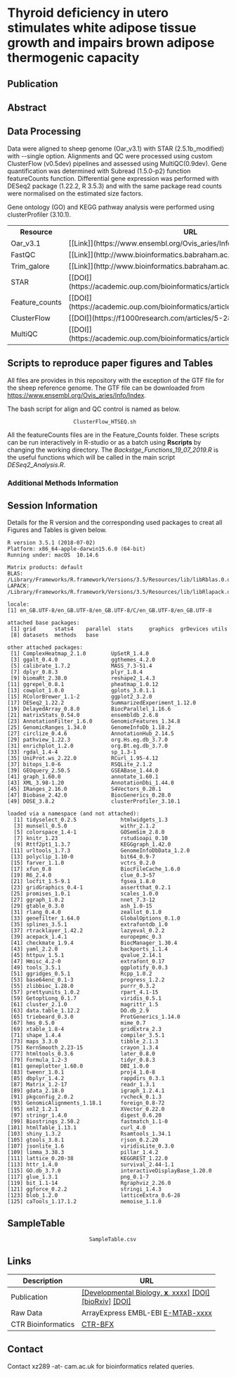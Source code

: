 # Thyroid deficiency in utero stimulates white adipose tissue growth and impairs brown adipose thermogenic capacity




## Publication

## Abstract

## Data Processing
Data were aligned to sheep genome (Oar_v3.1) with STAR (2.5.1b_modified) with --single option. Alignments and QC were processed using custom ClusterFlow (v0.5dev) pipelines and assessed using MultiQC(0.9dev).
Gene quantification was determined with Subread (1.5.0-p2) function featureCounts function. Differential gene expression was performed with DESeq2 package (1.22.2, R 3.5.3) and with the same package read counts were normalised
on the estimated size factors. </bt>

Gene ontology (GO) and KEGG pathway analysis were performed using clusterProfiler (3.10.1).  </bt>

<table>
  <tr>
    <th>Resource</th><th>URL</th>
  </tr>
  <tr>
    <td>Oar_v3.1</td><td>[[Link]](https://www.ensembl.org/Ovis_aries/Info/Index)</td>
  </tr>
  <tr>
    <td>FastQC</td><td>[[Link]](http://www.bioinformatics.babraham.ac.uk/projects/fastqc/)</td>
  </tr>
  <tr>
    <td>Trim_galore</td><td>[[Link]](http://www.bioinformatics.babraham.ac.uk/projects/trim_galore/)</td>
  </tr>
  <tr>
    <td>STAR</td><td>[[DOI]](https://academic.oup.com/bioinformatics/article/29/1/15/272537)</td>
  </tr>
  <tr>
    <td>Feature_counts</td><td>[[DOI]](https://academic.oup.com/bioinformatics/article/30/7/923/232889)</td>
  </tr>
  <tr>
    <td>ClusterFlow</td><td>[[DOI]](https://f1000research.com/articles/5-2824/v2)</td>
  </tr>
  <tr>
    <td>MultiQC</td><td>[[DOI]](https://academic.oup.com/bioinformatics/article/32/19/3047/2196507)</td>
  </tr>
</table>

## Scripts to reproduce paper figures and Tables

All files are provides in this repository with the exception of the GTF file for the sheep reference genome. The GTF file can be downloaded from https://www.ensembl.org/Ovis_aries/Info/Index. </bt>

The bash script for align and QC control is named as below.

                         ClusterFlow_HTSEQ.sh

All the featureCounts files are in the Feature_Counts folder. These scripts can be run interactively in R-studio or as a batch using **Rscripts** by changing the working directory. The *Backstge_Functions_19_07_2019.R* is the useful functions which will be called in the main script *DESeq2_Analysis.R*. </bt>

### Additional Methods Information

## Session Information

Details for the R version and the corresponding used packages to creat all Figures and Tables is given below.

````
R version 3.5.1 (2018-07-02)
Platform: x86_64-apple-darwin15.6.0 (64-bit)
Running under: macOS  10.14.6

Matrix products: default
BLAS: /Library/Frameworks/R.framework/Versions/3.5/Resources/lib/libRblas.0.dylib
LAPACK: /Library/Frameworks/R.framework/Versions/3.5/Resources/lib/libRlapack.dylib

locale:
[1] en_GB.UTF-8/en_GB.UTF-8/en_GB.UTF-8/C/en_GB.UTF-8/en_GB.UTF-8

attached base packages:
 [1] grid      stats4    parallel  stats     graphics  grDevices utils    
 [8] datasets  methods   base     

other attached packages:
 [1] ComplexHeatmap_2.1.0        UpSetR_1.4.0               
 [3] ggalt_0.4.0                 ggthemes_4.2.0             
 [5] calibrate_1.7.2             MASS_7.3-51.4              
 [7] dplyr_0.8.3                 plyr_1.8.4                 
 [9] biomaRt_2.38.0              reshape2_1.4.3             
[11] ggrepel_0.8.1               pheatmap_1.0.12            
[13] cowplot_1.0.0               gplots_3.0.1.1             
[15] RColorBrewer_1.1-2          ggplot2_3.2.0              
[17] DESeq2_1.22.2               SummarizedExperiment_1.12.0
[19] DelayedArray_0.8.0          BiocParallel_1.16.6        
[21] matrixStats_0.54.0          ensembldb_2.6.8            
[23] AnnotationFilter_1.6.0      GenomicFeatures_1.34.8     
[25] GenomicRanges_1.34.0        GenomeInfoDb_1.18.2        
[27] circlize_0.4.6              AnnotationHub_2.14.5       
[29] pathview_1.22.3             org.Hs.eg.db_3.7.0         
[31] enrichplot_1.2.0            org.Bt.eg.db_3.7.0         
[33] rgdal_1.4-4                 sp_1.3-1                   
[35] UniProt.ws_2.22.0           RCurl_1.95-4.12            
[37] bitops_1.0-6                RSQLite_2.1.2              
[39] GEOquery_2.50.5             GSEABase_1.44.0            
[41] graph_1.60.0                annotate_1.60.1            
[43] XML_3.98-1.20               AnnotationDbi_1.44.0       
[45] IRanges_2.16.0              S4Vectors_0.20.1           
[47] Biobase_2.42.0              BiocGenerics_0.28.0        
[49] DOSE_3.8.2                  clusterProfiler_3.10.1     

loaded via a namespace (and not attached):
  [1] tidyselect_0.2.5              htmlwidgets_1.3              
  [3] munsell_0.5.0                 withr_2.1.2                  
  [5] colorspace_1.4-1              GOSemSim_2.8.0               
  [7] knitr_1.23                    rstudioapi_0.10              
  [9] Rttf2pt1_1.3.7                KEGGgraph_1.42.0             
 [11] urltools_1.7.3                GenomeInfoDbData_1.2.0       
 [13] polyclip_1.10-0               bit64_0.9-7                  
 [15] farver_1.1.0                  vctrs_0.2.0                  
 [17] xfun_0.8                      BiocFileCache_1.6.0          
 [19] R6_2.4.0                      clue_0.3-57                  
 [21] locfit_1.5-9.1                fgsea_1.8.0                  
 [23] gridGraphics_0.4-1            assertthat_0.2.1             
 [25] promises_1.0.1                scales_1.0.0                 
 [27] ggraph_1.0.2                  nnet_7.3-12                  
 [29] gtable_0.3.0                  ash_1.0-15                   
 [31] rlang_0.4.0                   zeallot_0.1.0                
 [33] genefilter_1.64.0             GlobalOptions_0.1.0          
 [35] splines_3.5.1                 extrafontdb_1.0              
 [37] rtracklayer_1.42.2            lazyeval_0.2.2               
 [39] acepack_1.4.1                 europepmc_0.3                
 [41] checkmate_1.9.4               BiocManager_1.30.4           
 [43] yaml_2.2.0                    backports_1.1.4              
 [45] httpuv_1.5.1                  qvalue_2.14.1                
 [47] Hmisc_4.2-0                   extrafont_0.17               
 [49] tools_3.5.1                   ggplotify_0.0.3              
 [51] ggridges_0.5.1                Rcpp_1.0.2                   
 [53] base64enc_0.1-3               progress_1.2.2               
 [55] zlibbioc_1.28.0               purrr_0.3.2                  
 [57] prettyunits_1.0.2             rpart_4.1-15                 
 [59] GetoptLong_0.1.7              viridis_0.5.1                
 [61] cluster_2.1.0                 magrittr_1.5                 
 [63] data.table_1.12.2             DO.db_2.9                    
 [65] triebeard_0.3.0               ProtGenerics_1.14.0          
 [67] hms_0.5.0                     mime_0.7                     
 [69] xtable_1.8-4                  gridExtra_2.3                
 [71] shape_1.4.4                   compiler_3.5.1               
 [73] maps_3.3.0                    tibble_2.1.3                 
 [75] KernSmooth_2.23-15            crayon_1.3.4                 
 [77] htmltools_0.3.6               later_0.8.0                  
 [79] Formula_1.2-3                 tidyr_0.8.3                  
 [81] geneplotter_1.60.0            DBI_1.0.0                    
 [83] tweenr_1.0.1                  proj4_1.0-8                  
 [85] dbplyr_1.4.2                  rappdirs_0.3.1               
 [87] Matrix_1.2-17                 readr_1.3.1                  
 [89] gdata_2.18.0                  igraph_1.2.4.1               
 [91] pkgconfig_2.0.2               rvcheck_0.1.3                
 [93] GenomicAlignments_1.18.1      foreign_0.8-72               
 [95] xml2_1.2.1                    XVector_0.22.0               
 [97] stringr_1.4.0                 digest_0.6.20                
 [99] Biostrings_2.50.2             fastmatch_1.1-0              
[101] htmlTable_1.13.1              curl_4.0                     
[103] shiny_1.3.2                   Rsamtools_1.34.1             
[105] gtools_3.8.1                  rjson_0.2.20                 
[107] jsonlite_1.6                  viridisLite_0.3.0            
[109] limma_3.38.3                  pillar_1.4.2                 
[111] lattice_0.20-38               KEGGREST_1.22.0              
[113] httr_1.4.0                    survival_2.44-1.1            
[115] GO.db_3.7.0                   interactiveDisplayBase_1.20.0
[117] glue_1.3.1                    png_0.1-7                    
[119] bit_1.1-14                    Rgraphviz_2.26.0             
[121] ggforce_0.2.2                 stringi_1.4.3                
[123] blob_1.2.0                    latticeExtra_0.6-28          
[125] caTools_1.17.1.2              memoise_1.1.0    

````







## SampleTable

                              SampleTable.csv
## Links
Description   | URL
------------- | ----------
Publication   | [[Developmental Biology, <b>x</b>, xxxx]](https://www.xxxx.com/articles/xxxx) [[DOI]](https://doi.org/xxxx) <br> [[bioRxiv]](https://www.biorxiv.org/content/early/2018/05/24/330068) [[DOI]](https://doi.org/10.1101/330068)
Raw Data      | ArrayExpress EMBL-EBI [E-MTAB-xxxx](https://www.ebi.ac.uk/arrayexpress/experiments/E-MTAB-xxxx)
CTR Bioinformatics | [CTR-BFX](https://www.trophoblast.cam.ac.uk/Resources/BioInformatics)

## Contact
Contact xz289 -at- cam.ac.uk for bioinformatics related queries.

